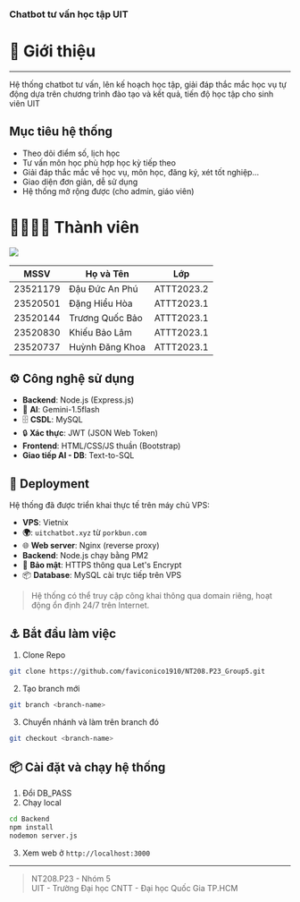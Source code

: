 ###  Chatbot tư vấn học tập UIT
# 📝 Giới thiệu
---
Hệ thống chatbot tư vấn, lên kế hoạch học tập, giải đáp thắc mắc học vụ tự động dựa trên chương trình đào tạo và kết quả, tiến độ học tập cho sinh viên UIT
## Mục tiêu hệ thống
- Theo dõi điểm số, lịch học
- Tư vấn môn học phù hợp học kỳ tiếp theo
- Giải đáp thắc mắc về học vụ, môn học, đăng ký, xét tốt nghiệp...
- Giao diện đơn giản, dễ sử dụng
- Hệ thống mở rộng được (cho admin, giáo viên)
  
# 👨‍👩‍👧‍👦 Thành viên

<a href="https://github.com/faviconico1910/NT208.P23_Group5/graphs/contributors"> 
   <img src="https://contrib.rocks/image?repo=faviconico1910/NT208.P23_Group5" />
</a>

| MSSV      | Họ và Tên   | Lớp|  
|-----------|------------|----------
| 23521179   |Đậu Đức An Phú  | ATTT2023.2 |
| 23520501  |  Đặng Hiểu Hòa   | ATTT2023.1 | 
| 23520144   | Trương Quốc Bảo    | ATTT2023.1  |
| 23520830 | Khiếu Bảo Lâm      | ATTT2023.1   |
| 23520737  | Huỳnh Đăng Khoa | ATTT2023.1   |



## ⚙️ Công nghệ sử dụng

- **Backend**: Node.js (Express.js)
- 🧠 **AI**: Gemini-1.5flash
- 🗄️ **CSDL**: MySQL
- 🔒 **Xác thực**: JWT (JSON Web Token)
-  **Frontend**: HTML/CSS/JS thuần (Bootstrap)
-  **Giao tiếp AI - DB**: Text-to-SQL
## 🚀 Deployment
Hệ thống đã được triển khai thực tế trên máy chủ VPS:
- **VPS**: Vietnix
- **🌍**: ```uitchatbot.xyz``` từ ```porkbun.com```
- 🌐 **Web server**: Nginx (reverse proxy)
- **Backend**: Node.js chạy bằng PM2
- 🔐 **Bảo mật**: HTTPS thông qua Let's Encrypt
- 📦 **Database**: MySQL cài trực tiếp trên VPS
> Hệ thống có thể truy cập công khai thông qua domain riêng, hoạt động ổn định 24/7 trên Internet.
> 
⚓ Bắt đầu làm việc
---
1. Clone Repo
   
```bash
git clone https://github.com/faviconico1910/NT208.P23_Group5.git
```

2. Tạo branch mới

```bash
git branch <branch-name>
```
  
3. Chuyển nhánh và làm trên branch đó

```bash
git checkout <branch-name>
```

📦 Cài đặt và chạy hệ thống
---
1. Đổi DB_PASS
2. Chạy local
```bash
cd Backend
npm install
nodemon server.js
```
3. Xem web ở ``` http://localhost:3000 ```
---
> NT208.P23 - Nhóm 5  
> UIT - Trường Đại học CNTT - Đại học Quốc Gia TP.HCM
